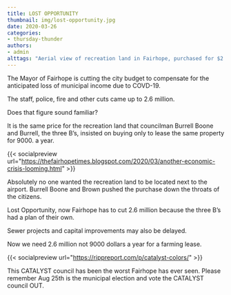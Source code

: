 ```yaml
---
title: LOST OPPORTUNITY
thumbnail: img/lost-opportunity.jpg
date: 2020-03-26
categories:
- thursday-thunder
authors:
- admin
alttags: "Aerial view of recreation land in Fairhope, purchased for $2.6 million but leased back for $9,000 annually"
---
```

The Mayor of Fairhope is cutting the city budget to compensate for the anticipated loss of municipal income due to COVD-19.

The staff, police, fire and other cuts came up to 2.6 million.

Does that figure sound familiar?

It is the same price for the recreation land that councilman Burrell Boone and Burrell, the three B’s, insisted on buying only to lease the same property for 9000. a year.

{{< socialpreview url="https://thefairhopetimes.blogspot.com/2020/03/another-economic-crisis-looming.html" >}}

Absolutely no one wanted the recreation land to be located next to the airport. Burrell Boone and Brown pushed the purchase down the throats of the citizens.

Lost Opportunity, now Fairhope has to cut 2.6 million because the three B’s had a plan of their own.

Sewer projects and capital improvements may also be delayed.

Now we need 2.6 million not 9000 dollars a year for a farming lease.

{{< socialpreview url="https://rippreport.com/p/catalyst-colors/" >}}

This CATALYST council has been the worst Fairhope has ever seen. Please remember Aug 25th is the municipal election and vote the CATALYST council OUT.
